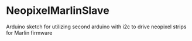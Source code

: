 # NeopixelMarlinSlave
Arduino sketch for utilizing second arduino with i2c to drive neopixel strips for Marlin firmware
